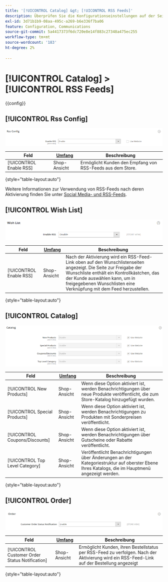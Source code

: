 ```yaml
---
title: '[!UICONTROL Catalog] &gt; [!UICONTROL RSS Feeds]'
description: Überprüfen Sie die Konfigurationseinstellungen auf der Seite [!UICONTROL Catalog] &gt; [!UICONTROL RSS Feeds] des Commerce Admin-Bereichs.
exl-id: 3d71b1b9-08aa-495c-a269-b6e336f7ba06
feature: Configuration, Communications
source-git-commit: 5a4417373f6dc720e8e14f883c27348a475ec255
workflow-type: tm+mt
source-wordcount: '183'
ht-degree: 2%

---
```


# [!UICONTROL Catalog] > [!UICONTROL RSS Feeds]

{{config}}

## [!UICONTROL Rss Config]

![RSS-Konfiguration](./assets/rss-feeds-rss-config.png)<!-- zoom -->

<!-- [Rss Config](https://experienceleague.adobe.com/en/docs/commerce-admin/marketing/communications/social-rss) -->

| Feld | [Umfang](../../getting-started/websites-stores-views.md#scope-settings) | Beschreibung |
|--- |--- |--- |
| [!UICONTROL Enable RSS] | Shop-Ansicht | Ermöglicht Kunden den Empfang von RSS-Feeds aus dem Store. |

{style="table-layout:auto"}

Weitere Informationen zur Verwendung von RSS-Feeds nach deren Aktivierung finden Sie unter [Social Media- und RSS-Feeds](../../merchandising-promotions/social-rss.md).

## [!UICONTROL Wish List]

![Wunschliste](./assets/rss-feeds-wishlist.png)<!-- zoom -->

<!-- [Wish List](https://experienceleague.adobe.com/en/docs/commerce-admin/stores-sales/shopper-tools/wish-lists/wishlists) -->

| Feld | [Umfang](../../getting-started/websites-stores-views.md#scope-settings) | Beschreibung |
|--- |--- |--- |
| [!UICONTROL Enable RSS] | Shop-Ansicht | Nach der Aktivierung wird ein RSS-Feed-Link oben auf den Wunschlistenseiten angezeigt. Die Seite zur Freigabe der Wunschliste enthält ein Kontrollkästchen, das der Kunde auswählen kann, um in freigegebenen Wunschlisten eine Verknüpfung mit dem Feed herzustellen. |

{style="table-layout:auto"}

## [!UICONTROL Catalog]

![Katalog](./assets/rss-feeds-catalog.png)<!-- zoom -->

<!-- [Catalog](https://experienceleague.adobe.com/en/docs/commerce-admin/catalog/catalog-menu) -->

| Feld | [Umfang](../../getting-started/websites-stores-views.md#scope-settings) | Beschreibung |
|--- |--- |--- |
| [!UICONTROL New Products] | Shop-Ansicht | Wenn diese Option aktiviert ist, werden Benachrichtigungen über neue Produkte veröffentlicht, die zum Store-Katalog hinzugefügt wurden. |
| [!UICONTROL Special Products] | Shop-Ansicht | Wenn diese Option aktiviert ist, werden Benachrichtigungen zu Produkten mit Sonderpreisen veröffentlicht. |
| [!UICONTROL Coupons/Discounts] | Shop-Ansicht | Wenn diese Option aktiviert ist, werden Benachrichtigungen über Gutscheine oder Rabatte veröffentlicht. |
| [!UICONTROL Top Level Category] | Shop-Ansicht | Veröffentlicht Benachrichtigungen über Änderungen an der Kategoriestruktur auf oberster Ebene Ihres Katalogs, die im Hauptmenü angezeigt werden. |

{style="table-layout:auto"}

## [!UICONTROL Order]

![Bestellung](./assets/rss-feeds-order.png)<!-- zoom -->

<!-- [Order](https://experienceleague.adobe.com/en/docs/commerce-admin/stores-sales/order-management/orders/order-status#notification) -->

| Feld | [Umfang](../../getting-started/websites-stores-views.md#scope-settings) | Beschreibung |
|--- |--- |--- |
| [!UICONTROL Customer Order Status Notification] | Shop-Ansicht | Ermöglicht Kunden, ihren Bestellstatus per RSS-Feed zu verfolgen. Nach der Aktivierung wird ein RSS-Feed-Link auf der Bestellung angezeigt |

{style="table-layout:auto"}
